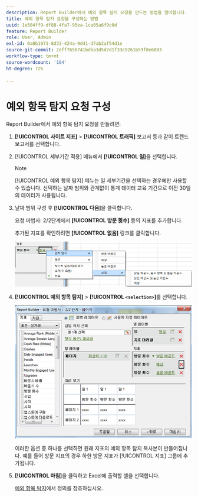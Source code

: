 ```yaml
---
description: Report Builder에서 예외 항목 탐지 요청을 만드는 방법을 알아봅니다.
title: 예외 항목 탐지 요청을 구성하는 방법
uuid: 1e504ff9-df88-4fa7-95ea-1ca05a6f9c0d
feature: Report Builder
role: User, Admin
exl-id: 0a8b1971-8d32-424a-9d41-d7ab2af54d1e
source-git-commit: 2eff7656741bdba3d5d7d1f33e9261b59f8e6083
workflow-type: tm+mt
source-wordcount: '184'
ht-degree: 72%

---
```


# 예외 항목 탐지 요청 구성

Report Builder에서 예외 항목 탐지 요청을 만들려면:

1. **[!UICONTROL 사이트 지표]** > **[!UICONTROL 트래픽]** 보고서 등과 같이 트렌드 보고서를 선택합니다.
1. [!UICONTROL 세부기간 적용] 메뉴에서 **[!UICONTROL 일]**&#x200B;을 선택합니다.

   >[!NOTE]
   >
   >[!UICONTROL 예외 항목 탐지] 메뉴는 일 세부기간을 선택하는 경우에만 사용할 수 있습니다. 선택하는 날짜 범위와 관계없이 통계 데이터 교육 기간으로 이전 30일의 데이터가 사용됩니다.

1. 날짜 범위 구성 후 **[!UICONTROL 다음]**&#x200B;을 클릭합니다.

   요청 마법사: 2/2단계에서 **[!UICONTROL 방문 횟수]** 등의 지표를 추가합니다.

   추가된 지표를 확인하려면 **[!UICONTROL 없음]** 링크를 클릭합니다.

   ![예외 항목 탐지 와 삽입 을 차례로 보여 주고 하한값과 상한값과 예상값의 삽입 옵션을 보여 주는 스크린샷입니다.](assets/anomaly_select.png)

1. **[!UICONTROL 예외 항목 탐지]** > **[!UICONTROL `<selection>`]**&#x200B;를 선택합니다.

   ![요청 마법사 2단계 - 트래픽 보고서를 보여 주는 스크린샷입니다.](assets/anomaly_visit.png)

   이러한 옵션 중 하나를 선택하면 원래 지표의 예외 항목 탐지 복사본이 만들어집니다. 예를 들어 방문 지표의 경우 하한 방문 지표가 [!UICONTROL 지표] 그룹에 추가됩니다.
1. **[!UICONTROL 마침]**&#x200B;을 클릭하고 Excel에 출력할 셀을 선택합니다.

   [예외 항목 탐지](/help/analyze/analysis-workspace/c-anomaly-detection/anomaly-detection.md)에서 정의를 참조하십시오.
